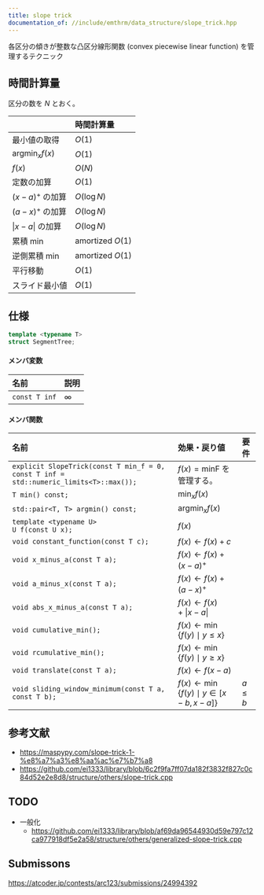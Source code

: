 ```yaml
---
title: slope trick
documentation_of: //include/emthrm/data_structure/slope_trick.hpp
---
```


各区分の傾きが整数な凸区分線形関数 (convex piecewise linear function) を管理するテクニック


## 時間計算量

区分の数を $N$ とおく。

||時間計算量|
|:--|:--|
|最小値の取得|$O(1)$|
|$\mathrm{argmin}_x f(x)$|$O(1)$|
|$f(x)$|$O(N)$|
|定数の加算|$O(1)$|
|$(x - a)^+$ の加算|$O(\log{N})$|
|$(a - x)^+$ の加算|$O(\log{N})$|
|$\lvert x - a \rvert$ の加算|$O(\log{N})$|
|累積 $\min$|amortized $O(1)$|
|逆側累積 $\min$|amortized $O(1)$|
|平行移動|$O(1)$|
|スライド最小値|$O(1)$|


## 仕様

```cpp
template <typename T>
struct SegmentTree;
```

#### メンバ変数

|名前|説明|
|:--|:--|
|`const T inf`|$\infty$|

#### メンバ関数

|名前|効果・戻り値|要件|
|:--|:--|:--|
|`explicit SlopeTrick(const T min_f = 0, const T inf = std::numeric_limits<T>::max());`|$f(x) = \mathrm{minF}$ を管理する。||
|`T min() const;`|$\min_x f(x)$||
|`std::pair<T, T> argmin() const;`|$\mathrm{argmin}_x f(x)$||
|`template <typename U>`<br>`U f(const U x);`|$f(x)$|
|`void constant_function(const T c);`|$f(x) \gets f(x) + c$||
|`void x_minus_a(const T a);`|$f(x) \gets f(x) + (x - a)^+$||
|`void a_minus_x(const T a);`|$f(x) \gets f(x) + (a - x)^+$||
|`void abs_x_minus_a(const T a);`|$f(x) \gets f(x) + \lvert x - a \rvert$||
|`void cumulative_min();`|$f(x) \gets \min \lbrace f(y) \mid y \leq x \rbrace$||
|`void rcumulative_min();`|$f(x) \gets \min \lbrace f(y) \mid y \geq x \rbrace$||
|`void translate(const T a);`|$f(x) \gets f(x - a)$||
|`void sliding_window_minimum(const T a, const T b);`|$f(x) \gets \min \lbrace f(y) \mid y \in \lbrack x - b, x - a \rbrack \rbrace$|$a \leq b$|


## 参考文献

- https://maspypy.com/slope-trick-1-%e8%a7%a3%e8%aa%ac%e7%b7%a8
- https://github.com/ei1333/library/blob/6c2f9fa7ff07da182f3832f827c0c84d52e2e8d8/structure/others/slope-trick.cpp


## TODO

- 一般化
  - https://github.com/ei1333/library/blob/af69da96544930d59e797c12ca977918df5e2a58/structure/others/generalized-slope-trick.cpp


## Submissons

https://atcoder.jp/contests/arc123/submissions/24994392
